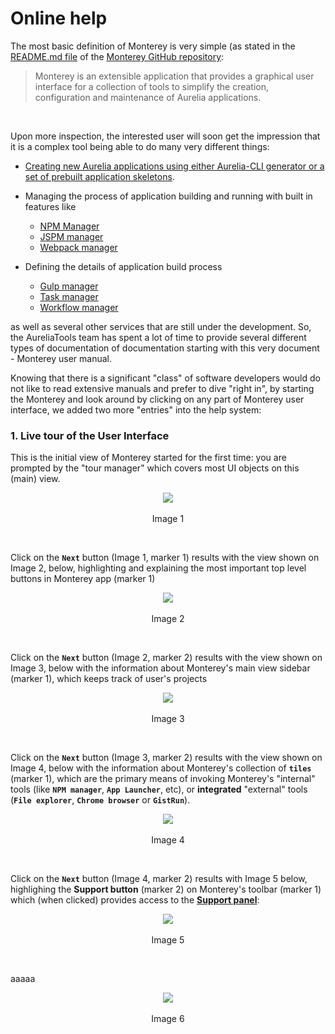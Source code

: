 # Online help

The most basic definition of Monterey is very simple (as stated in the [README.md file](https://github.com/monterey-framework/monterey/blob/master/README.md) of the [Monterey GitHub repository](https://github.com/monterey-framework/monterey): 

> Monterey is an extensible application that provides a graphical user interface for a collection of tools to simplify the creation, configuration and maintenance of Aurelia applications.
<br>

Upon more inspection, the interested user will soon get the impression that it is a complex tool being able to do many very different things:

- [Creating new Aurelia applications using either Aurelia-CLI generator or a set of prebuilt application skeletons](./content/creating_new_application.html).

- Managing the process of application building and running with built in features like
  - [NPM Manager](./content/features/npm_manager.html)
  - [JSPM manager](./content/features/jspm_manager.html)
  - [Webpack manager](./content/features/webpack.html)


- Defining the details of application build process
  - [Gulp manager]()
  - [Task manager]()
  - [Workflow manager]()

as well as several other services that are still under the development. So, the AureliaTools team has spent a lot of time to provide several different types of documentation of documentation starting with this very document - Monterey user manual.

Knowing that there is a significant "class" of software developers would do not like to read extensive manuals and prefer to dive "right in", by starting the Monterey and look around by clicking on any part of Monterey user interface, we added two more "entries" into the help system:

### 1. Live tour of the User Interface

This is the initial view of Monterey started for the first time: you are prompted by the "tour manager" which covers most UI objects on this (main) view.

<p align=center>
  <img src="https://cloud.githubusercontent.com/assets/2712405/18611398/c4443dae-7d05-11e6-9106-8d4196d5da32.png"></img>
 <br><br>
Image 1
</p>

<br>

Click on the **`Next`** button (Image 1, marker 1) results with the view shown on Image 2, below, highlighting and explaining the most important top level buttons in Monterey app (marker 1)

<p align=center>
  <img src="https://cloud.githubusercontent.com/assets/2712405/18611421/b6c51f80-7d06-11e6-996f-d08830ffc90b.png"></img>
 <br><br>
Image 2
</p>

<br>

Click on the **`Next`** button (Image 2, marker 2) results with the view shown on Image 3, below with the information about Monterey's main view sidebar (marker 1), which keeps track of user's projects

<p align=center>
  <img src="https://cloud.githubusercontent.com/assets/2712405/18611449/a4c8ed10-7d07-11e6-8680-59fed717118a.png"></img>
 <br><br>
Image 3
</p>

<br>

Click on the **`Next`** button (Image 3, marker 2) results with the view shown on Image 4, below with the information about Monterey's collection of **`tiles`** (marker 1), which are the primary means of invoking Monterey's "internal" tools (like **`NPM manager`**, **`App Launcher`**, etc), or **integrated** "external" tools (**`File explorer`**, **`Chrome browser`** or **`GistRun`**).

<p align=center>
  <img src="https://cloud.githubusercontent.com/assets/2712405/18611529/ceb21762-7d09-11e6-84d1-03dfec52b5ef.png"></img>
 <br><br>
Image 4
</p>

<br>

Click on the **`Next`** button (Image 4, marker 2) results with Image 5 below, highlighing the **Support button** (marker 2) on Monterey's toolbar (marker 1) which (when clicked) provides access to the **[Support panel]()**:

<p align=center>
  <img src="https://cloud.githubusercontent.com/assets/2712405/18611594/d51c7730-7d0b-11e6-83cc-9d7794ebd9a5.png"></img>
 <br><br>
Image 5
</p>

<br>

aaaaa

<p align=center>
  <img src="https://cloud.githubusercontent.com/assets/2712405/18611618/fe643eb0-7d0c-11e6-8634-9032c9e4ca49.png"></img>
 <br><br>
Image 6
</p>








